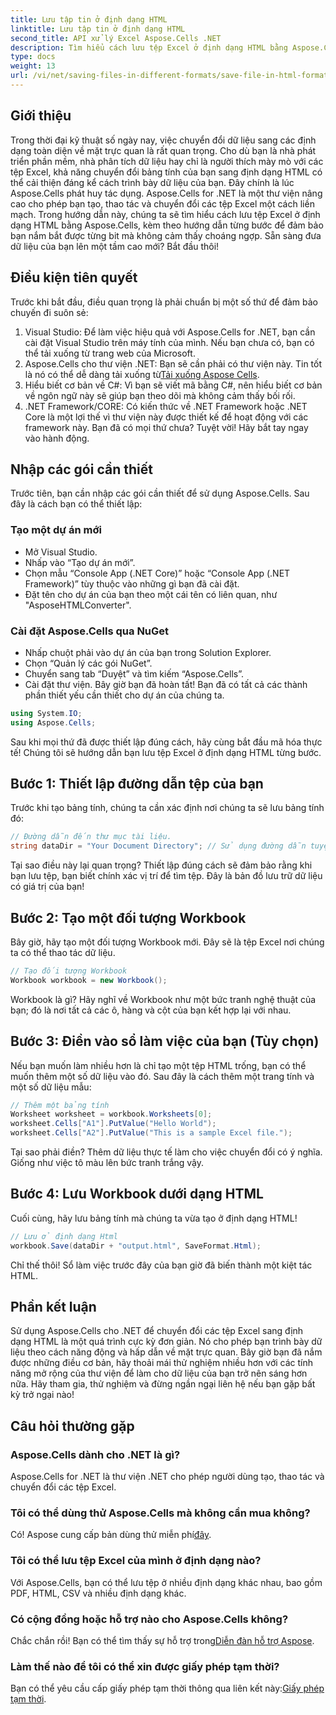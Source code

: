 ```yaml
---
title: Lưu tập tin ở định dạng HTML
linktitle: Lưu tập tin ở định dạng HTML
second_title: API xử lý Excel Aspose.Cells .NET
description: Tìm hiểu cách lưu tệp Excel ở định dạng HTML bằng Aspose.Cells cho .NET với hướng dẫn từng bước chi tiết này.
type: docs
weight: 13
url: /vi/net/saving-files-in-different-formats/save-file-in-html-format/
---
```

## Giới thiệu
Trong thời đại kỹ thuật số ngày nay, việc chuyển đổi dữ liệu sang các định dạng toàn diện về mặt trực quan là rất quan trọng. Cho dù bạn là nhà phát triển phần mềm, nhà phân tích dữ liệu hay chỉ là người thích mày mò với các tệp Excel, khả năng chuyển đổi bảng tính của bạn sang định dạng HTML có thể cải thiện đáng kể cách trình bày dữ liệu của bạn. Đây chính là lúc Aspose.Cells phát huy tác dụng. Aspose.Cells for .NET là một thư viện nâng cao cho phép bạn tạo, thao tác và chuyển đổi các tệp Excel một cách liền mạch. Trong hướng dẫn này, chúng ta sẽ tìm hiểu cách lưu tệp Excel ở định dạng HTML bằng Aspose.Cells, kèm theo hướng dẫn từng bước để đảm bảo bạn nắm bắt được từng bit mà không cảm thấy choáng ngợp. Sẵn sàng đưa dữ liệu của bạn lên một tầm cao mới? Bắt đầu thôi!
## Điều kiện tiên quyết
Trước khi bắt đầu, điều quan trọng là phải chuẩn bị một số thứ để đảm bảo chuyến đi suôn sẻ:
1. Visual Studio: Để làm việc hiệu quả với Aspose.Cells for .NET, bạn cần cài đặt Visual Studio trên máy tính của mình. Nếu bạn chưa có, bạn có thể tải xuống từ trang web của Microsoft.
2.  Aspose.Cells cho thư viện .NET: Bạn sẽ cần phải có thư viện này. Tin tốt là nó có thể dễ dàng tải xuống từ[Tải xuống Aspose Cells](https://releases.aspose.com/cells/net/).
3. Hiểu biết cơ bản về C#: Vì bạn sẽ viết mã bằng C#, nên hiểu biết cơ bản về ngôn ngữ này sẽ giúp bạn theo dõi mà không cảm thấy bối rối.
4. .NET Framework/CORE: Có kiến thức về .NET Framework hoặc .NET Core là một lợi thế vì thư viện này được thiết kế để hoạt động với các framework này.
Bạn đã có mọi thứ chưa? Tuyệt vời! Hãy bắt tay ngay vào hành động.
## Nhập các gói cần thiết
Trước tiên, bạn cần nhập các gói cần thiết để sử dụng Aspose.Cells. Sau đây là cách bạn có thể thiết lập:
### Tạo một dự án mới
- Mở Visual Studio.
- Nhấp vào “Tạo dự án mới”.
- Chọn mẫu “Console App (.NET Core)” hoặc “Console App (.NET Framework)” tùy thuộc vào những gì bạn đã cài đặt.
- Đặt tên cho dự án của bạn theo một cái tên có liên quan, như "AsposeHTMLConverter".
### Cài đặt Aspose.Cells qua NuGet
- Nhấp chuột phải vào dự án của bạn trong Solution Explorer.
- Chọn “Quản lý các gói NuGet”.
- Chuyển sang tab “Duyệt” và tìm kiếm “Aspose.Cells”.
- Cài đặt thư viện.
Bây giờ bạn đã hoàn tất! Bạn đã có tất cả các thành phần thiết yếu cần thiết cho dự án của chúng ta.
```csharp
using System.IO;
using Aspose.Cells;
```
Sau khi mọi thứ đã được thiết lập đúng cách, hãy cùng bắt đầu mã hóa thực tế! Chúng tôi sẽ hướng dẫn bạn lưu tệp Excel ở định dạng HTML từng bước.
## Bước 1: Thiết lập đường dẫn tệp của bạn
Trước khi tạo bảng tính, chúng ta cần xác định nơi chúng ta sẽ lưu bảng tính đó:
```csharp
// Đường dẫn đến thư mục tài liệu.
string dataDir = "Your Document Directory"; // Sử dụng đường dẫn tuyệt đối hoặc tương đối tùy theo trường hợp.
```
Tại sao điều này lại quan trọng? Thiết lập đúng cách sẽ đảm bảo rằng khi bạn lưu tệp, bạn biết chính xác vị trí để tìm tệp. Đây là bản đồ lưu trữ dữ liệu có giá trị của bạn!
## Bước 2: Tạo một đối tượng Workbook
Bây giờ, hãy tạo một đối tượng Workbook mới. Đây sẽ là tệp Excel nơi chúng ta có thể thao tác dữ liệu.
```csharp
// Tạo đối tượng Workbook
Workbook workbook = new Workbook();
```
Workbook là gì? Hãy nghĩ về Workbook như một bức tranh nghệ thuật của bạn; đó là nơi tất cả các ô, hàng và cột của bạn kết hợp lại với nhau. 
## Bước 3: Điền vào sổ làm việc của bạn (Tùy chọn)
Nếu bạn muốn làm nhiều hơn là chỉ tạo một tệp HTML trống, bạn có thể muốn thêm một số dữ liệu vào đó. Sau đây là cách thêm một trang tính và một số dữ liệu mẫu:
```csharp
// Thêm một bảng tính
Worksheet worksheet = workbook.Worksheets[0];
worksheet.Cells["A1"].PutValue("Hello World");
worksheet.Cells["A2"].PutValue("This is a sample Excel file.");
```
Tại sao phải điền? Thêm dữ liệu thực tế làm cho việc chuyển đổi có ý nghĩa. Giống như việc tô màu lên bức tranh trắng vậy.
## Bước 4: Lưu Workbook dưới dạng HTML
Cuối cùng, hãy lưu bảng tính mà chúng ta vừa tạo ở định dạng HTML!
```csharp
// Lưu ở định dạng Html
workbook.Save(dataDir + "output.html", SaveFormat.Html);
```
Chỉ thế thôi! Sổ làm việc trước đây của bạn giờ đã biến thành một kiệt tác HTML. 
## Phần kết luận
Sử dụng Aspose.Cells cho .NET để chuyển đổi các tệp Excel sang định dạng HTML là một quá trình cực kỳ đơn giản. Nó cho phép bạn trình bày dữ liệu theo cách năng động và hấp dẫn về mặt trực quan. Bây giờ bạn đã nắm được những điều cơ bản, hãy thoải mái thử nghiệm nhiều hơn với các tính năng mở rộng của thư viện để làm cho dữ liệu của bạn trở nên sáng hơn nữa. Hãy tham gia, thử nghiệm và đừng ngần ngại liên hệ nếu bạn gặp bất kỳ trở ngại nào!
## Câu hỏi thường gặp
### Aspose.Cells dành cho .NET là gì?
Aspose.Cells for .NET là thư viện .NET cho phép người dùng tạo, thao tác và chuyển đổi các tệp Excel.
### Tôi có thể dùng thử Aspose.Cells mà không cần mua không?
 Có! Aspose cung cấp bản dùng thử miễn phí[đây](https://releases.aspose.com/).
### Tôi có thể lưu tệp Excel của mình ở định dạng nào?
Với Aspose.Cells, bạn có thể lưu tệp ở nhiều định dạng khác nhau, bao gồm PDF, HTML, CSV và nhiều định dạng khác.
### Có cộng đồng hoặc hỗ trợ nào cho Aspose.Cells không?
 Chắc chắn rồi! Bạn có thể tìm thấy sự hỗ trợ trong[Diễn đàn hỗ trợ Aspose](https://forum.aspose.com/c/cells/9).
### Làm thế nào để tôi có thể xin được giấy phép tạm thời?
 Bạn có thể yêu cầu cấp giấy phép tạm thời thông qua liên kết này:[Giấy phép tạm thời](https://purchase.aspose.com/temporary-license/).